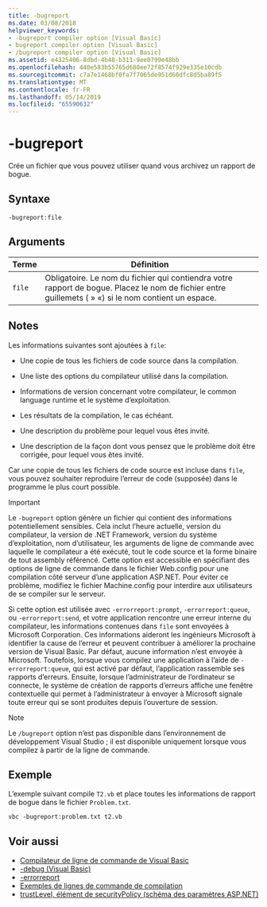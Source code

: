 ```yaml
---
title: -bugreport
ms.date: 03/08/2018
helpviewer_keywords:
- -bugreport compiler option [Visual Basic]
- bugreport compiler option [Visual Basic]
- /bugreport compiler option [Visual Basic]
ms.assetid: e4325406-8dbd-4b48-b311-9ee0799e48bb
ms.openlocfilehash: 440e583b55765d680ee72f8574f929e335e10cdb
ms.sourcegitcommit: c7a7e1468bf0fa7f7065de951d60dfc8d5ba89f5
ms.translationtype: MT
ms.contentlocale: fr-FR
ms.lasthandoff: 05/14/2019
ms.locfileid: "65590632"
---
```

# <a name="-bugreport"></a>-bugreport
Crée un fichier que vous pouvez utiliser quand vous archivez un rapport de bogue.  
  
## <a name="syntax"></a>Syntaxe  
  
```  
-bugreport:file  
```  
  
## <a name="arguments"></a>Arguments  
  
|Terme|Définition|  
|---|---|  
|`file`|Obligatoire. Le nom du fichier qui contiendra votre rapport de bogue. Placez le nom de fichier entre guillemets ( » «) si le nom contient un espace.|  
  
## <a name="remarks"></a>Notes  
 Les informations suivantes sont ajoutées à `file`:  
  
- Une copie de tous les fichiers de code source dans la compilation.  
  
- Une liste des options du compilateur utilisé dans la compilation.  
  
- Informations de version concernant votre compilateur, le common language runtime et le système d’exploitation.  
  
- Les résultats de la compilation, le cas échéant.  
  
- Une description du problème pour lequel vous êtes invité.  
  
- Une description de la façon dont vous pensez que le problème doit être corrigée, pour lequel vous êtes invité.  
  
 Car une copie de tous les fichiers de code source est incluse dans `file`, vous pouvez souhaiter reproduire l’erreur de code (supposée) dans le programme le plus court possible.  
  
> [!IMPORTANT]
>  Le `-bugreport` option génère un fichier qui contient des informations potentiellement sensibles. Cela inclut l’heure actuelle, version du compilateur, la version de .NET Framework, version du système d’exploitation, nom d’utilisateur, les arguments de ligne de commande avec laquelle le compilateur a été exécuté, tout le code source et la forme binaire de tout assembly référencé. Cette option est accessible en spécifiant des options de ligne de commande dans le fichier Web.config pour une compilation côté serveur d’une application ASP.NET. Pour éviter ce problème, modifiez le fichier Machine.config pour interdire aux utilisateurs de se compiler sur le serveur.  
  
 Si cette option est utilisée avec `-errorreport:prompt`, `-errorreport:queue`, ou `-errorreport:send`, et votre application rencontre une erreur interne du compilateur, les informations contenues dans `file` sont envoyées à Microsoft Corporation. Ces informations aideront les ingénieurs Microsoft à identifier la cause de l’erreur et peuvent contribuer à améliorer la prochaine version de Visual Basic. Par défaut, aucune information n’est envoyée à Microsoft. Toutefois, lorsque vous compilez une application à l’aide de `-errorreport:queue`, qui est activé par défaut, l’application rassemble ses rapports d’erreurs. Ensuite, lorsque l’administrateur de l’ordinateur se connecte, le système de création de rapports d’erreurs affiche une fenêtre contextuelle qui permet à l’administrateur à envoyer à Microsoft signale toute erreur qui se sont produites depuis l’ouverture de session.  
  
> [!NOTE]
>  Le `/bugreport` option n’est pas disponible dans l’environnement de développement Visual Studio ; il est disponible uniquement lorsque vous compilez à partir de la ligne de commande.  
  
## <a name="example"></a>Exemple  
 L’exemple suivant compile `T2.vb` et place toutes les informations de rapport de bogue dans le fichier `Problem.txt`.  
  
```  
vbc -bugreport:problem.txt t2.vb  
```  
  
## <a name="see-also"></a>Voir aussi

- [Compilateur de ligne de commande de Visual Basic](../../../visual-basic/reference/command-line-compiler/index.md)
- [-debug (Visual Basic)](../../../visual-basic/reference/command-line-compiler/debug.md)
- [-errorreport](../../../visual-basic/reference/command-line-compiler/errorreport.md)
- [Exemples de lignes de commande de compilation](../../../visual-basic/reference/command-line-compiler/sample-compilation-command-lines.md)
- [trustLevel, élément de securityPolicy (schéma des paramètres ASP.NET)](https://docs.microsoft.com/previous-versions/dotnet/netframework-4.0/as399f0x(v=vs.100))
